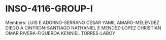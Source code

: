 # INSO-4116-GROUP-I
Members:
LUIS E ADORNO-SERRANO
CESAR YAMIL AMARO-MELENDEZ
DIEGO A CINTRON-SANTIAGO
NATHANIEL E MENDEZ-LOPEZ
CHRISTIAN OMAR RIVERA-FIGUEROA
KENNIEL TORRES-LABOY
